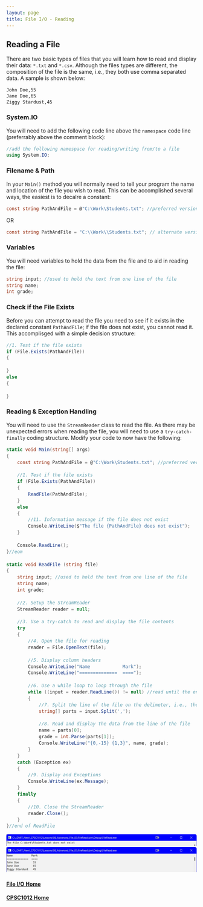```yaml
---
layout: page
title: File I/O - Reading
---
```


## Reading a File
There are two basic types of files that you will learn how to read and display their data: `*.txt` and `*.csv`. Although the files types are different, the composition of the file is the same, i.e., they both use comma separated data. A sample is shown below:

```
John Doe,55
Jane Doe,65
Ziggy Stardust,45
```

### System.IO
You will need to add the following code line above the `namespace` code line (preferrably above the comment block):

```csharp
//add the following namespace for reading/writing from/to a file
using System.IO;
```

### Filename & Path
In your `Main()` method you will normally need to tell your program the name and location of the file you wish to read. This can be accomplished several ways, the easiest is to decalre a constant:

```csharp
const string PathAndFile = @"C:\Work\Students.txt"; //preferred version
```

OR

```csharp
const string PathAndFile = "C:\\Work\\Students.txt"; // alternate version
```

### Variables
You will need variables to hold the data from the file and to aid in reading the file:

```csharp
string input; //used to hold the text from one line of the file
string name;
int grade;
```

### Check if the File Exists
Before you can attempt to read the file you need to see if it exists in the declared constant `PathAndFile`; if the file does not exist, you cannot read it. This accomplisged with a simple decision structure:

```csharp
//1. Test if the file exists
if (File.Exists(PathAndFile))
{
    
}
else
{
    
}
```

### Reading & Exception Handling
You will need to use the `StreamReader` class to read the file. As there may be unexpected errors when reading the file, you will need to use a `try-catch-finally` coding structure. Modify your code to now have the following:

```csharp
static void Main(string[] args)
{
    const string PathAndFile = @"C:\Work\Students.txt"; //preferred version
         
    //1. Test if the file exists
    if (File.Exists(PathAndFile))
    {
        ReadFile(PathAndFile);
    }
    else
    {
        //11. Information message if the file does not exist
        Console.WriteLine($"The file {PathAndFile} does not exist");
    }

    Console.ReadLine();
}//eom

static void ReadFile (string file)
{
    string input; //used to hold the text from one line of the file
    string name;
    int grade;

    //2. Setup the StreamReader
    StreamReader reader = null;

    //3. Use a try-catch to read and display the file contents
    try
    {
        //4. Open the file for reading
        reader = File.OpenText(file);

        //5. Display column headers
        Console.WriteLine("Name            Mark");
        Console.WriteLine("==============  ====");

        //6. Use a while loop to loop through the file
        while ((input = reader.ReadLine()) != null) //read until the end of the file
        {
            //7. Split the line of the file on the delimeter, i.e., the comma
            string[] parts = input.Split(',');

            //8. Read and display the data from the line of the file
            name = parts[0];
            grade = int.Parse(parts[1]);
            Console.WriteLine("{0,-15} {1,3}", name, grade);
        }
    }
    catch (Exception ex)
    {
        //9. Display and Exceptions
        Console.WriteLine(ex.Message);
    }
    finally
    {
        //10. Close the StreamReader
        reader.Close();
    }
}//end of ReadFile
```

![file-not-exist](files/file-not-exist.jpg)<br>
![file-read](files/file-read.jpg)


#### [File I/O Home](index.md)
#### [CPSC1012 Home](../)
